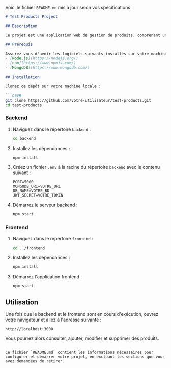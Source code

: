 Voici le fichier `README.md` mis à jour selon vos spécifications :

```markdown
# Test Products Project

## Description

Ce projet est une application web de gestion de produits, comprenant un backend en Node.js/Express connecté à une base de données MongoDB, et un frontend en React. L'application permet de consulter, ajouter, modifier et supprimer des produits.

## Prérequis

Assurez-vous d'avoir les logiciels suivants installés sur votre machine :
- [Node.js](https://nodejs.org/)
- [npm](https://www.npmjs.com/)
- [MongoDB](https://www.mongodb.com/)

## Installation

Clonez ce dépôt sur votre machine locale :

```bash
git clone https://github.com/votre-utilisateur/test-products.git
cd test-products
```

### Backend

1. Naviguez dans le répertoire `backend` :
   
   ```bash
   cd backend
   ```

2. Installez les dépendances :

   ```bash
   npm install
   ```

3. Créez un fichier `.env` à la racine du répertoire `backend` avec le contenu suivant :

   ```plaintext
   PORT=5000
   MONGODB_URI=VOTRE_URI
   DB_NAME=VOTRE_BD
   JWT_SECRET=VOTRE_TOKEN
   ```

4. Démarrez le serveur backend :

   ```bash
   npm start
   ```

### Frontend

1. Naviguez dans le répertoire `frontend` :

   ```bash
   cd ../frontend
   ```

2. Installez les dépendances :

   ```bash
   npm install
   ```

3. Démarrez l'application frontend :

   ```bash
   npm start
   ```

## Utilisation

Une fois que le backend et le frontend sont en cours d'exécution, ouvrez votre navigateur et allez à l'adresse suivante :

```
http://localhost:3000
```

Vous pourrez alors consulter, ajouter, modifier et supprimer des produits.
```

Ce fichier `README.md` contient les informations nécessaires pour configurer et démarrer votre projet, en excluant les sections que vous avez demandées de retirer.
